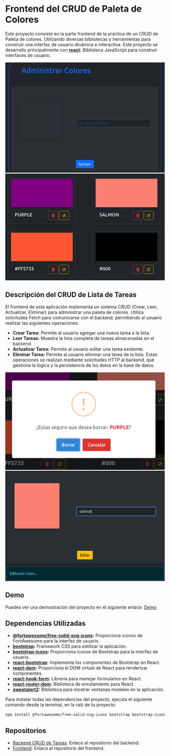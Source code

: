 # Frontend del CRUD de Paleta de Colores

Este proyecto consiste en la parte frontend de la práctica de un CRUD de Paleta de colores. Utilizando diversas bibliotecas y herramientas para construir una interfaz de usuario dinámica e interactiva. Este proyecto se desarrollo principalmente con **[react](https://www.npmjs.com/package/react):** Biblioteca JavaScript para construir interfaces de usuario.

![alt text](public/1paleta.png)
![alt text](<public/2 paleta.png>)

## Descripción del CRUD de Lista de Tareas

El frontend de esta aplicación implementa un sistema CRUD (Crear, Leer, Actualizar, Eliminar) para administrar una paleta de colores. Utiliza solicitudes Fetch para comunicarse con el backend, permitiendo al usuario realizar las siguientes operaciones:

- **Crear Tarea:** Permite al usuario agregar una nueva tarea a la lista.
- **Leer Tareas:** Muestra la lista completa de tareas almacenadas en el backend.
- **Actualizar Tarea:** Permite al usuario editar una tarea existente.
- **Eliminar Tarea:** Permite al usuario eliminar una tarea de la lista.
Estas operaciones se realizan mediante solicitudes HTTP al backend, que gestiona la lógica y la persistencia de los datos en la base de datos.

![alt text](<public/3delete paleta.png>)
![alt text](public/4editPaleta.png)



## Demo

Puedes ver una demostración del proyecto en el siguiente enlace: [Demo](https://paleta-colores-c76i.netlify.app/)


## Dependencias Utilizadas

- **[@fortawesome/free-solid-svg-icons](https://www.npmjs.com/package/@fortawesome/free-solid-svg-icons):** Proporciona iconos de FontAwesome para la interfaz de usuario.
- **[bootstrap](https://www.npmjs.com/package/bootstrap):** Framework CSS para estilizar la aplicación.
- **[bootstrap-icons](https://www.npmjs.com/package/bootstrap-icons):** Proporciona iconos de Bootstrap para la interfaz de usuario.
- **[react-bootstrap](https://www.npmjs.com/package/react-bootstrap):** Implementa los componentes de Bootstrap en React.
- **[react-dom](https://www.npmjs.com/package/react-dom):** Proporciona el DOM virtual de React para renderizar componentes.
- **[react-hook-form](https://www.npmjs.com/package/react-hook-form):** Librería para manejar formularios en React.
- **[react-router-dom](https://www.npmjs.com/package/react-router-dom):** Biblioteca de enrutamiento para React.
- **[sweetalert2](https://www.npmjs.com/package/sweetalert2):** Biblioteca para mostrar ventanas modales en la aplicación.

Para instalar todas las dependencias del proyecto, ejecuta el siguiente comando desde la terminal, en la raíz de tu proyecto:

```bash
npm install @fortawesome/free-solid-svg-icons bootstrap bootstrap-icons react react-bootstrap react-dom react-hook-form react-router-dom sweetalert2
```
## Repositorios

- [Backend CRUD de Tareas](https://github.com/penguinEm/Tp7_backendPaletaDeColores.git): Enlace al repositorio del backend.
- [Frontend](https://github.com/penguinEm/tp7_frontPaletaDeColores.git): Enlace al repositorio del frontend.